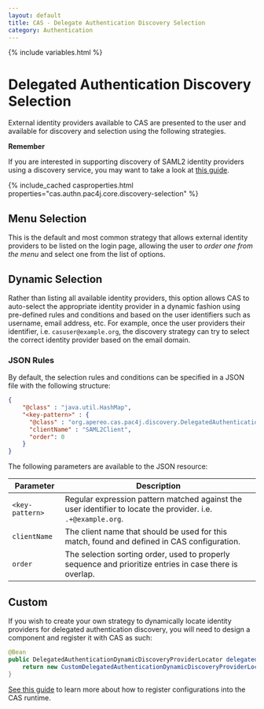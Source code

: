 ```yaml
---
layout: default
title: CAS - Delegate Authentication Discovery Selection
category: Authentication
---
```


{% include variables.html %}

# Delegated Authentication Discovery Selection

External identity providers available to CAS are presented to the user and available for discovery and selection
using the following strategies.

<div class="alert alert-info mt-3"><strong>Remember</strong><p>
If you are interested in supporting discovery of SAML2 identity providers using a discovery service,
you may want to take a look at <a href="Delegate-Authentication-SAML.html">this guide</a>.
</p></div>

{% include_cached casproperties.html properties="cas.authn.pac4j.core.discovery-selection" %}

## Menu Selection
     
This is the default and most common strategy that allows external identity providers to be listed on the login page, 
allowing the user to *order one from the menu* and select one from the list of options.

## Dynamic Selection
   
Rather than listing all available identity providers, this option allows CAS to auto-select the appropriate
identity provider in a dynamic fashion using pre-defined rules and conditions and 
based on the user identifiers such as username, email address, etc. For example, once the user providers 
their identifier, i.e. `casuser@example.org`, the discovery strategy can try to select the correct identity provider
based on the email domain.

### JSON Rules

By default, the selection rules and conditions can be specified in a JSON file with the following structure:

```json
{
    "@class" : "java.util.HashMap",
    "<key-pattern>" : {
      "@class" : "org.apereo.cas.pac4j.discovery.DelegatedAuthenticationDynamicDiscoveryProvider",
      "clientName" : "SAML2Client",
      "order": 0
    }
}
```

The following parameters are available to the JSON resource:

| Parameter             | Description
|-----------------------|----------------------------------------------------------------------------------------------
| `<key-pattern>`       | Regular expression pattern matched against the user identifier to locate the provider. i.e. `.+@example.org`.
| `clientName`          | The client name that should be used for this match, found and defined in CAS configuration.
| `order`               | The selection sorting order, used to properly sequence and prioritize entries in case there is overlap.

## Custom

If you wish to create your own strategy to dynamically locate identity providers for 
delegated authentication discovery, you will need to design a component and register it with CAS as such:

```java
@Bean
public DelegatedAuthenticationDynamicDiscoveryProviderLocator delegatedAuthenticationDynamicDiscoveryProviderLocator() {
    return new CustomDelegatedAuthenticationDynamicDiscoveryProviderLocator();
}
```

[See this guide](../configuration/Configuration-Management-Extensions.html) to learn more about
how to register configurations into the CAS runtime.
